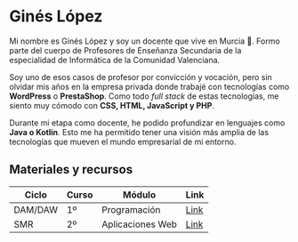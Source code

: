 # Ginés López

Mi nombre es Ginés López y soy un docente que vive en Murcia 🍋. Formo parte del cuerpo de Profesores de Enseñanza Secundaria de la especialidad de Informática de la Comunidad Valenciana.

Soy uno de esos casos de profesor por convicción y vocación, pero sin olvidar mis años en la empresa privada donde trabajé con tecnologías como **WordPress** o **PrestaShop**. Como todo *full stack* de estas tecnologías, me siento muy cómodo con **CSS, HTML, JavaScript y PHP**.

Durante mi etapa como docente, he podido profundizar en lenguajes como **Java o Kotlin**. Esto me ha permitido tener una visión más amplia de las tecnologías que mueven el mundo empresarial de mi entorno.

## Materiales y recursos

|Ciclo 	|Curso|Módulo  	|Link  	|
|---	  |---	|---	      |---	    |
|DAM/DAW |1º  |Programación | [Link](https://glopezgarcia.github.io/PRO/)  	|
|SMR |2º  |Aplicaciones Web | [Link](https://glopezgarcia.github.io/AW/) |

